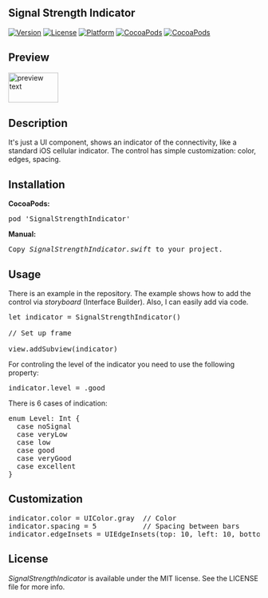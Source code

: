 ## Signal Strength Indicator

[![Version](https://img.shields.io/cocoapods/v/SignalStrengthIndicator.svg?style=flat)](http://cocoadocs.org/docsets/SignalStrengthIndicator)
[![License](https://img.shields.io/cocoapods/l/SignalStrengthIndicator.svg?style=flat)](http://cocoadocs.org/docsets/SignalStrengthIndicator)
[![Platform](https://img.shields.io/cocoapods/p/SignalStrengthIndicator.svg?style=flat)](http://cocoadocs.org/docsets/SignalStrengthIndicator)
[![CocoaPods](https://img.shields.io/cocoapods/dt/SignalStrengthIndicator.svg)](https://cocoapods.org/pods/SignalStrengthIndicator)
[![CocoaPods](https://img.shields.io/cocoapods/dm/SignalStrengthIndicator.svg)](https://cocoapods.org/pods/SignalStrengthIndicator)

## Preview

<img src="https://raw.github.com/maximbilan/SignalStrengthIndicator/master/test.gif" alt="preview text" width="100" height="60">

## Description

It's just a UI component, shows an indicator of the connectivity, like a standard iOS cellular indicator. The control has simple customization: color, edges, spacing.

## Installation

<b>CocoaPods:</b>
<pre>
pod 'SignalStrengthIndicator'
</pre>

<b>Manual:</b>
<pre>
Copy <i>SignalStrengthIndicator.swift</i> to your project.
</pre>

## Usage

There is an example in the repository. The example shows how to add the control via <i>storyboard</i> (Interface Builder). Also, I can easily add via code.
  
<pre>
let indicator = SignalStrengthIndicator()

// Set up frame

view.addSubview(indicator)
</pre>

For controling the level of the indicator you need to use the following property:

<pre>
indicator.level = .good
</pre>

There is 6 cases of indication:

<pre>
enum Level: Int {
  case noSignal
  case veryLow
  case low
  case good
  case veryGood
  case excellent
}
</pre>

## Customization

<pre>
indicator.color = UIColor.gray  // Color
indicator.spacing = 5           // Spacing between bars
indicator.edgeInsets = UIEdgeInsets(top: 10, left: 10, bottom: 10, right: 10) // Margins
</pre>

## License

<i>SignalStrengthIndicator</i> is available under the MIT license. See the LICENSE file for more info.

